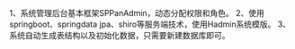 1、系统管理后台基本框架SPPanAdmin，动态分配权限和角色。
2、使用springboot、springdata jpa、shiro等服务端技术，使用Hadmin系统模版。
3、系统自动生成表结构以及初始化数据，只需要新建数据库即可。
